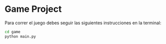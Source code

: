 # Game Project

Para correr el juego debes seguir las siguientes instrucciones en la terminal:

```sh
cd game
python main.py
```



